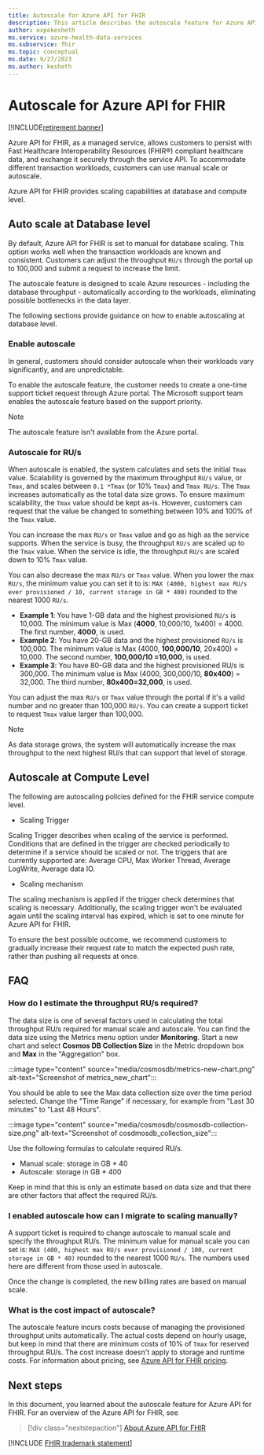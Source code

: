 ```yaml
---
title: Autoscale for Azure API for FHIR
description: This article describes the autoscale feature for Azure API for FHIR.
author: expekesheth
ms.service: azure-health-data-services
ms.subservice: fhir
ms.topic: conceptual
ms.date: 9/27/2023
ms.author: kesheth
---
```


# Autoscale for Azure API for FHIR 

[!INCLUDE[retirement banner](../includes/healthcare-apis-azure-api-fhir-retirement.md)]

Azure API for FHIR, as a managed service, allows customers to persist with Fast Healthcare Interoperability Resources (FHIR&#174;) compliant healthcare data, and exchange it securely through the service API. To accommodate different transaction workloads, customers can use manual scale or autoscale.

Azure API for FHIR provides scaling capabilities at database and compute level.

##  Auto scale at Database level

By default, Azure API for FHIR is set to manual for database scaling. This option works well when the transaction workloads are known and consistent. Customers can adjust the throughput `RU/s` through the portal up to 100,000 and submit a request to increase the limit. 

The autoscale feature is designed to scale Azure resources - including the database throughput - automatically according to the workloads, eliminating possible bottlenecks in the data layer.

The following sections provide guidance on how to enable autoscaling at database level.

### Enable autoscale

In general, customers should consider autoscale when their workloads vary significantly, and are unpredictable. 

To enable the autoscale feature, the customer needs to create a one-time support ticket request through Azure portal. The Microsoft support team enables the autoscale feature based on the support priority.

> [!NOTE]
> The autoscale feature isn't available from the Azure portal.

### Autoscale for RU/s 

When autoscale is enabled, the system calculates and sets the initial `Tmax` value. Scalability is governed by the maximum throughput `RU/s` value, or `Tmax`, and scales between `0.1 *Tmax` (or 10% `Tmax`) and `Tmax RU/s`. The `Tmax` increases automatically as the total data size grows. To ensure maximum scalability, the `Tmax` value should be kept as-is. However, customers can request that the value be changed to something between 10% and 100% of the `Tmax` value.

You can increase the max `RU/s` or `Tmax` value and go as high as the service supports. When the service is busy, the throughput `RU/s` are scaled up to the `Tmax` value. When the service is idle, the throughput `RU/s` are scaled down to 10% `Tmax` value.
 
You can also decrease the max `RU/s` or `Tmax` value. When you lower the max `RU/s`, the minimum value you can set it to is: `MAX (4000, highest max RU/s ever provisioned / 10, current storage in GB * 400)` rounded to the nearest 1000 `RU/s`.

* **Example 1**: You have 1-GB data and the highest provisioned `RU/s` is 10,000. The minimum value is Max (**4000**, 10,000/10, 1x400) = 4000. The first number, **4000**, is used.
* **Example 2**: You have 20-GB data and the highest provisioned `RU/s` is 100,000. The minimum value is Max (4000, **100,000/10**, 20x400) = 10,000. The second number, **100,000/10 =10,000**, is used.
* **Example 3**: You have 80-GB data and the highest provisioned RU/s is 300,000. The minimum value is Max (4000, 300,000/10, **80x400**) = 32,000. The third number, **80x400=32,000**, is used.

You can adjust the max `RU/s` or `Tmax` value through the portal if it's a valid number and no greater than 100,000 `RU/s`. You can create a support ticket to request `Tmax` value larger than 100,000.

>[!Note] 
>As data storage grows, the system will automatically increase the max throughput to the next highest RU/s that can support that level of storage.

## Autoscale at Compute Level

The following are autoscaling policies defined for the FHIR service compute level.

* Scaling Trigger

Scaling Trigger describes when scaling of the service is performed. Conditions that are defined in the trigger are checked periodically to determine if a service should be scaled or not. The triggers that are currently supported are: Average CPU, Max Worker Thread, Average LogWrite, Average data IO.

* Scaling mechanism

The scaling mechanism is applied if the trigger check determines that scaling is necessary. Additionally, the scaling trigger won't be evaluated again until the scaling interval has expired, which is set to one minute for Azure API for FHIR.

To ensure the best possible outcome, we recommend customers to gradually increase their request rate to match the expected push rate, rather than pushing all requests at once. 

## FAQ

### How do I estimate the throughput RU/s required?

The data size is one of several factors used in calculating the total throughput RU/s required for manual scale and autoscale. You can find the data size using the Metrics menu option under **Monitoring**. Start a new chart and select **Cosmos DB Collection Size** in the Metric dropdown box and **Max** in the "Aggregation" box. 

:::image type="content" source="media/cosmosdb/metrics-new-chart.png" alt-text="Screenshot of metrics_new_chart":::

You should be able to see the Max data collection size over the time period selected. Change the "Time Range" if necessary, for example from "Last 30 minutes" to "Last 48 Hours".

:::image type="content" source="media/cosmosdb/cosmosdb-collection-size.png" alt-text="Screenshot of cosdmosdb_collection_size":::

Use the following formulas to calculate required RU/s.

- Manual scale: storage in GB * 40
- Autoscale: storage in GB * 400

Keep in mind that this is only an estimate based on data size and that there are other factors that affect the required RU/s.

### I enabled autoscale how can I migrate to scaling manually?

A support ticket is required to change autoscale to manual scale and specify the throughput RU/s. The minimum value for manual scale you can set is: `MAX (400, highest max RU/s ever provisioned / 100, current storage in GB * 40)` rounded to the nearest 1000 `RU/s`. The numbers used here are different from those used in autoscale.

Once the change is completed, the new billing rates are based on manual scale.

### What is the cost impact of autoscale?

The autoscale feature incurs costs because of managing the provisioned throughput units automatically. The actual costs depend on hourly usage, but keep in mind that there are minimum costs of 10% of `Tmax` for reserved throughput RU/s. The cost increase doesn't apply to storage and runtime costs. For information about pricing, see [Azure API for FHIR pricing](https://azure.microsoft.com/pricing/details/azure-api-for-fhir/).

## Next steps

In this document, you learned about the autoscale feature for Azure API for FHIR. For an overview of the Azure API for FHIR, see

>[!div class="nextstepaction"]
>[About Azure API for FHIR](overview.md)

[!INCLUDE [FHIR trademark statement](../includes/healthcare-apis-fhir-trademark.md)]
